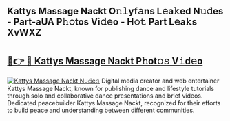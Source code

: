 ## Kattys Massage Nackt O𝚗𝚕yf𝚊ns L𝚎a𝚔ed N𝚞𝚍es - Part-aUA P𝚑𝚘tos Vi𝚍𝚎o - H𝚘𝚝 Part L𝚎a𝚔s XvWXZ

# <h2><a href="http://kfbzqls.oniu.top/?m=Kattys+Massage+Nackt">🔗👉 🔴 Kattys Massage Nackt P𝚑ot𝚘𝚜 V𝚒d𝚎o</a></h2>

[![Kattys Massage Nackt Nu𝚍e𝚜](https://i.imgur.com/0qMVB7G.gif)](http://kfbzqls.oniu.top/?m=Kattys+Massage+Nackt)
Digital media creator and web entertainer Kattys Massage Nackt, known for publishing dance and lifestyle tutorials through solo and collaborative dance presentations and brief videos. Dedicated peacebuilder Kattys Massage Nackt, recognized for their efforts to build peace and understanding between different communities.  

